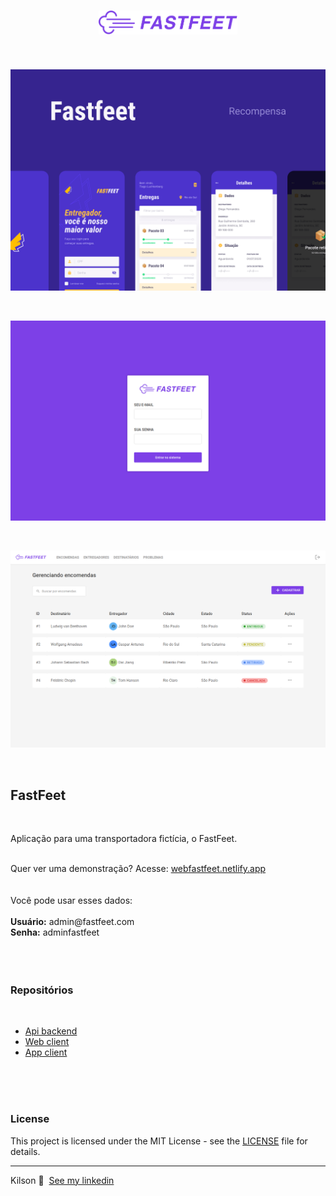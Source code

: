<h1 align="center">
  <a name="logo" href="https://webfastfeet.netlify.app"><img src=".github/logo.png" alt="MK Finder" width="222"></a>
  <br>
</h1>

<br />

<p align="center">
  <img  src=".github/Capa.png" alt="FastFeet" width="600">

</p>
<br>

<p align="center">
  <img  src=".github/login_page.png" alt="FastFeet" width="600">

</p>
<br>
<p align="center">
  <img  src=".github/dashboard.png" alt="FastFeet" width="600">
</p>
<br>
<h2>FastFeet</h2>
<br>

<p>
  Aplicação para uma transportadora fictícia, o FastFeet.
</p>
<br>
 Quer ver uma demonstração? Acesse: <a href="https://webfastfeet.netlify.app" target="_blank" rel="noopener noreferrer">webfastfeet.netlify.app</a>
<br>
<br>
<br>
Você pode usar esses dados:
<br>
<br>
<strong>Usuário:</strong> admin@fastfeet.com
<br>
<strong>Senha:</strong> adminfastfeet
<br>
<br>
<br>
<br>

<h3>Repositórios</h3>
<br>

- [Api backend](https://github.com/kilsonrs/fastfeet-api)
- [Web client](https://github.com/kilsonrs/fastfeet-web)
- [App client](https://github.com/kilsonrs/fastfeet-app)

<br>
<br>
<br>

<h3>License</h3>

This project is licensed under the MIT License - see the [LICENSE](LICENSE) file for details.



---

Kilson 👋 &nbsp;[See my linkedin](https://www.linkedin.com/in/kilsonrs/)

